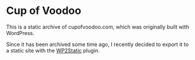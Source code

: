 # Cup of Voodoo

This is a static archive of cupofvoodoo.com, which was originally built with WordPress.

Since it has been archived some time ago, I recently decided to export it to a static site with the [WP2Static](https://github.com/WP2Static/wp2static) plugin.